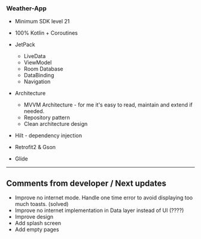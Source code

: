 ### Weather-App

* Minimum SDK level 21
* 100% Kotlin + Coroutines
* JetPack
    * LiveData
    * ViewModel
    * Room Database
    * DataBinding
    * Navigation
* Architecture
    * MVVM Architecture - for me it's easy to read, maintain and extend if needed.
    * Repository pattern
    * Clean architecture design
  

* Hilt - dependency injection
* Retrofit2 & Gson
* Glide


***


## Comments from developer / Next updates

* Improve no internet mode. Handle one time error to avoid displaying too much toasts. (solved)
* Improve no internet implementation in Data layer instead of UI (????)
* Improve design
* Add splash screen
* Add empty pages





